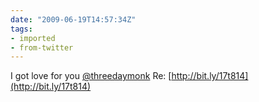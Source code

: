 ```yaml
---
date: "2009-06-19T14:57:34Z"
tags:
- imported
- from-twitter
---
```

I got love for you [@threedaymonk](https://twitter.com/threedaymonk) Re: [http://bit.ly/17t814](http://bit.ly/17t814)
